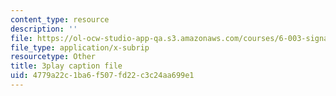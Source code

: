 ```yaml
---
content_type: resource
description: ''
file: https://ol-ocw-studio-app-qa.s3.amazonaws.com/courses/6-003-signals-and-systems-fall-2011/4779a22c1ba6f507fd22c3c24aa699e1_2X7o37pfdp8.srt
file_type: application/x-subrip
resourcetype: Other
title: 3play caption file
uid: 4779a22c-1ba6-f507-fd22-c3c24aa699e1
---
```

